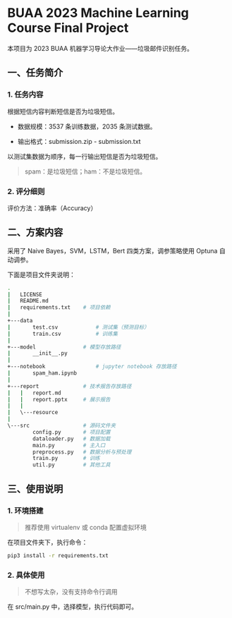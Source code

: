 # BUAA 2023 Machine Learning Course Final Project

本项目为 2023 BUAA 机器学习导论大作业——垃圾邮件识别任务。



## 一、任务简介

### 1. 任务内容

根据短信内容判断短信是否为垃圾短信。

- 数据规模：3537 条训练数据，2035 条测试数据。

- 输出格式：submission.zip - submission.txt

以测试集数据为顺序，每一行输出短信是否为垃圾短信。 

> spam：是垃圾短信；ham：不是垃圾短信。

### 2. 评分细则

评价方法：准确率（Accuracy）



## 二、方案内容

采用了 Naive Bayes，SVM，LSTM，Bert 四类方案，调参策略使用 Optuna 自动调参。

下面是项目文件夹说明：

```bash
.
|   LICENSE
|   README.md
|   requirements.txt	# 项目依赖
|
+---data
|       test.csv			# 测试集（预测目标）
|       train.csv			# 训练集
|
+---model				# 模型存放路径
|       __init__.py
|
+---notebook				# jupyter notebook 存放路径
|       spam_ham.ipynb
|
+---report				# 技术报告存放路径
|   |   report.md
|   |   report.pptx		# 展示报告
|   |
|   \---resource
|
\---src					# 源码文件夹
        config.py		# 项目配置
        dataloader.py	# 数据加载
        main.py			# 主入口
        preprocess.py	# 数据分析与预处理
        train.py		# 训练
        util.py			# 其他工具
```



## 三、使用说明

### 1. 环境搭建

> 推荐使用 virtualenv 或 conda 配置虚拟环境

在项目文件夹下，执行命令：

```bash
pip3 install -r requirements.txt
```

### 2. 具体使用

> 不想写太杂，没有支持命令行调用

在 src/main.py 中，选择模型，执行代码即可。
